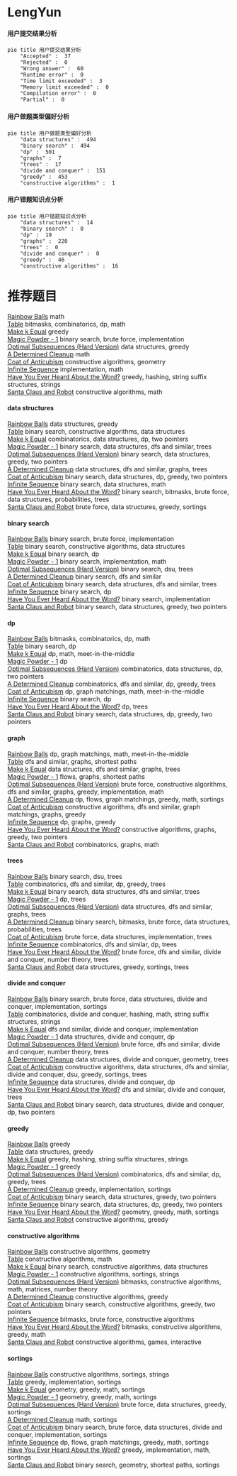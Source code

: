 # LengYun
<!-- tabs:start -->
#### **用户提交结果分析**

```mermaid
pie title 用户提交结果分析
    "Accepted" :  37
    "Rejected" :  0
    "Wrong answer" :  60
    "Runtime error" :  0
    "Time limit exceeded" :  3
    "Memory limit exceeded" :  0
    "Compilation error" :  0
    "Partial" :  0
```
#### **用户做题类型偏好分析**

```mermaid
pie title 用户做题类型偏好分析
    "data structures" :  494
    "binary search" :  494
    "dp" :  501
    "graphs" :  7
    "trees" :  17
    "divide and conquer" :  151
    "greedy" :  453
    "constructive algorithms" :  1
```
#### **用户错题知识点分析**

```mermaid
pie title 用户错题知识点分析
    "data structures" :  14
    "binary search" :  0
    "dp" :  19
    "graphs" :  220
    "trees" :  0
    "divide and conquer" :  0
    "greedy" :  46
    "constructive algorithms" :  16
```
<!-- tabs:end -->
# 推荐题目
[Rainbow Balls](http://codeforces.com/problemset/problem/850/F)		math		  
[Table](http://codeforces.com/problemset/problem/232/B)		bitmasks,
                        combinatorics,
                        dp,
                        math		  
[Make k Equal](http://codeforces.com/problemset/problem/1328/F)		greedy		  
[Magic Powder - 1](http://codeforces.com/problemset/problem/670/D1)		binary search,
                        brute force,
                        implementation		  
[Optimal Subsequences (Hard Version)](http://codeforces.com/problemset/problem/1227/D2)		data structures,
                        greedy		  
[A Determined Cleanup](http://codeforces.com/problemset/problem/933/B)		math		  
[Coat of Anticubism](http://codeforces.com/problemset/problem/667/B)		constructive algorithms,
                        geometry		  
[Infinite Sequence](http://codeforces.com/problemset/problem/622/A)		implementation,
                        math		  
[Have You Ever Heard About the Word?](http://codeforces.com/problemset/problem/319/D)		greedy,
                        hashing,
                        string suffix structures,
                        strings		  
[Santa Claus and Robot](http://codeforces.com/problemset/problem/748/C)		constructive algorithms,
                        math		  
<!-- tabs:start -->
#### **data structures**
[Rainbow Balls](http://codeforces.com/problemset/problem/1227/D2)		data structures,
                        greedy		  
[Table](http://codeforces.com/problemset/problem/484/E)		binary search,
                        constructive algorithms,
                        data structures		  
[Make k Equal](http://codeforces.com/problemset/problem/577/B)		combinatorics,
                        data structures,
                        dp,
                        two pointers		  
[Magic Powder - 1](http://codeforces.com/problemset/problem/208/E)		binary search,
                        data structures,
                        dfs and similar,
                        trees		  
[Optimal Subsequences (Hard Version)](http://codeforces.com/problemset/problem/954/G)		binary search,
                        data structures,
                        greedy,
                        two pointers		  
[A Determined Cleanup](http://codeforces.com/problemset/problem/487/E)		data structures,
                        dfs and similar,
                        graphs,
                        trees		  
[Coat of Anticubism](http://codeforces.com/problemset/problem/1492/C)		binary search,
                        data structures,
                        dp,
                        greedy,
                        two pointers		  
[Infinite Sequence](http://codeforces.com/problemset/problem/1490/G)		binary search,
                        data structures,
                        math		  
[Have You Ever Heard About the Word?](http://codeforces.com/problemset/problem/1479/D)		binary search,
                        bitmasks,
                        brute force,
                        data structures,
                        probabilities,
                        trees		  
[Santa Claus and Robot](http://codeforces.com/problemset/problem/1497/A)		brute force,
                        data structures,
                        greedy,
                        sortings		  
#### **binary search**
[Rainbow Balls](http://codeforces.com/problemset/problem/670/D1)		binary search,
                        brute force,
                        implementation		  
[Table](http://codeforces.com/problemset/problem/484/E)		binary search,
                        constructive algorithms,
                        data structures		  
[Make k Equal](http://codeforces.com/problemset/problem/883/I)		binary search,
                        dp		  
[Magic Powder - 1](http://codeforces.com/problemset/problem/555/D)		binary search,
                        implementation,
                        math		  
[Optimal Subsequences (Hard Version)](http://codeforces.com/problemset/problem/444/E)		binary search,
                        dsu,
                        trees		  
[A Determined Cleanup](http://codeforces.com/problemset/problem/730/C)		binary search,
                        dfs and similar		  
[Coat of Anticubism](http://codeforces.com/problemset/problem/208/E)		binary search,
                        data structures,
                        dfs and similar,
                        trees		  
[Infinite Sequence](https://codeforces.com/contest/1247/problem/E)		binary search,
                        dp		  
[Have You Ever Heard About the Word?](http://codeforces.com/problemset/problem/1066/D)		binary search,
                        implementation		  
[Santa Claus and Robot](http://codeforces.com/problemset/problem/954/G)		binary search,
                        data structures,
                        greedy,
                        two pointers		  
#### **dp**
[Rainbow Balls](http://codeforces.com/problemset/problem/232/B)		bitmasks,
                        combinatorics,
                        dp,
                        math		  
[Table](http://codeforces.com/problemset/problem/883/I)		binary search,
                        dp		  
[Make k Equal](http://codeforces.com/problemset/problem/643/F)		dp,
                        math,
                        meet-in-the-middle		  
[Magic Powder - 1](http://codeforces.com/problemset/problem/455/A)		dp		  
[Optimal Subsequences (Hard Version)](http://codeforces.com/problemset/problem/577/B)		combinatorics,
                        data structures,
                        dp,
                        two pointers		  
[A Determined Cleanup](https://codeforces.com/contest/1293/problem/E)		combinatorics,
                        dfs and similar,
                        dp,
                        greedy,
                        trees		  
[Coat of Anticubism](http://codeforces.com/problemset/problem/468/E)		dp,
                        graph matchings,
                        math,
                        meet-in-the-middle		  
[Infinite Sequence](https://codeforces.com/contest/1247/problem/E)		binary search,
                        dp		  
[Have You Ever Heard About the Word?](http://codeforces.com/problemset/problem/1276/D)		dp,
                        trees		  
[Santa Claus and Robot](http://codeforces.com/problemset/problem/1492/C)		binary search,
                        data structures,
                        dp,
                        greedy,
                        two pointers		  
#### **graph**
[Rainbow Balls](http://codeforces.com/problemset/problem/468/E)		dp,
                        graph matchings,
                        math,
                        meet-in-the-middle		  
[Table](http://codeforces.com/problemset/problem/954/D)		dfs and similar,
                        graphs,
                        shortest paths		  
[Make k Equal](http://codeforces.com/problemset/problem/487/E)		data structures,
                        dfs and similar,
                        graphs,
                        trees		  
[Magic Powder - 1](http://codeforces.com/problemset/problem/1307/G)		flows,
                        graphs,
                        shortest paths		  
[Optimal Subsequences (Hard Version)](http://codeforces.com/problemset/problem/1487/C)		brute force,
                        constructive algorithms,
                        dfs and similar,
                        graphs,
                        greedy,
                        implementation,
                        math		  
[A Determined Cleanup](http://codeforces.com/problemset/problem/1437/C)		dp,
                        flows,
                        graph matchings,
                        greedy,
                        math,
                        sortings		  
[Coat of Anticubism](http://codeforces.com/problemset/problem/1470/D)		constructive algorithms,
                        dfs and similar,
                        graph matchings,
                        graphs,
                        greedy		  
[Infinite Sequence](http://codeforces.com/problemset/problem/1476/C)		dp,
                        graphs,
                        greedy		  
[Have You Ever Heard About the Word?](http://codeforces.com/problemset/problem/1304/D)		constructive algorithms,
                        graphs,
                        greedy,
                        two pointers		  
[Santa Claus and Robot](http://codeforces.com/problemset/problem/1475/C)		combinatorics,
                        graphs,
                        math		  
#### **trees**
[Rainbow Balls](http://codeforces.com/problemset/problem/444/E)		binary search,
                        dsu,
                        trees		  
[Table](https://codeforces.com/contest/1293/problem/E)		combinatorics,
                        dfs and similar,
                        dp,
                        greedy,
                        trees		  
[Make k Equal](http://codeforces.com/problemset/problem/208/E)		binary search,
                        data structures,
                        dfs and similar,
                        trees		  
[Magic Powder - 1](http://codeforces.com/problemset/problem/1276/D)		dp,
                        trees		  
[Optimal Subsequences (Hard Version)](http://codeforces.com/problemset/problem/487/E)		data structures,
                        dfs and similar,
                        graphs,
                        trees		  
[A Determined Cleanup](http://codeforces.com/problemset/problem/1479/D)		binary search,
                        bitmasks,
                        brute force,
                        data structures,
                        probabilities,
                        trees		  
[Coat of Anticubism](http://codeforces.com/problemset/problem/1511/C)		brute force,
                        data structures,
                        implementation,
                        trees		  
[Infinite Sequence](http://codeforces.com/problemset/problem/1499/F)		combinatorics,
                        dfs and similar,
                        dp,
                        trees		  
[Have You Ever Heard About the Word?](http://codeforces.com/problemset/problem/1491/E)		brute force,
                        dfs and similar,
                        divide and conquer,
                        number theory,
                        trees		  
[Santa Claus and Robot](http://codeforces.com/problemset/problem/1466/D)		data structures,
                        greedy,
                        sortings,
                        trees		  
#### **divide and conquer**
[Rainbow Balls](http://codeforces.com/problemset/problem/1461/D)		binary search,
                        brute force,
                        data structures,
                        divide and conquer,
                        implementation,
                        sortings		  
[Table](http://codeforces.com/problemset/problem/1466/G)		combinatorics,
                        divide and conquer,
                        hashing,
                        math,
                        string suffix structures,
                        strings		  
[Make k Equal](http://codeforces.com/problemset/problem/1490/D)		dfs and similar,
                        divide and conquer,
                        implementation		  
[Magic Powder - 1](https://codeforces.com/contest/1483/problem/C)		data structures,
                        divide and conquer,
                        dp		  
[Optimal Subsequences (Hard Version)](http://codeforces.com/problemset/problem/1491/E)		brute force,
                        dfs and similar,
                        divide and conquer,
                        number theory,
                        trees		  
[A Determined Cleanup](http://codeforces.com/problemset/problem/1303/G)		data structures,
                        divide and conquer,
                        geometry,
                        trees		  
[Coat of Anticubism](http://codeforces.com/problemset/problem/1494/D)		constructive algorithms,
                        data structures,
                        dfs and similar,
                        divide and conquer,
                        dsu,
                        greedy,
                        sortings,
                        trees		  
[Infinite Sequence](http://codeforces.com/problemset/problem/1482/E)		data structures,
                        divide and conquer,
                        dp		  
[Have You Ever Heard About the Word?](http://codeforces.com/problemset/problem/566/C)		dfs and similar,
                        divide and conquer,
                        trees		  
[Santa Claus and Robot](http://codeforces.com/problemset/problem/1428/F)		binary search,
                        data structures,
                        divide and conquer,
                        dp,
                        two pointers		  
#### **greedy**
[Rainbow Balls](http://codeforces.com/problemset/problem/1328/F)		greedy		  
[Table](http://codeforces.com/problemset/problem/1227/D2)		data structures,
                        greedy		  
[Make k Equal](http://codeforces.com/problemset/problem/319/D)		greedy,
                        hashing,
                        string suffix structures,
                        strings		  
[Magic Powder - 1](http://codeforces.com/problemset/problem/588/A)		greedy		  
[Optimal Subsequences (Hard Version)](https://codeforces.com/contest/1293/problem/E)		combinatorics,
                        dfs and similar,
                        dp,
                        greedy,
                        trees		  
[A Determined Cleanup](http://codeforces.com/problemset/problem/16/B)		greedy,
                        implementation,
                        sortings		  
[Coat of Anticubism](http://codeforces.com/problemset/problem/954/G)		binary search,
                        data structures,
                        greedy,
                        two pointers		  
[Infinite Sequence](http://codeforces.com/problemset/problem/1492/C)		binary search,
                        data structures,
                        dp,
                        greedy,
                        two pointers		  
[Have You Ever Heard About the Word?](https://codeforces.com/contest/1496/problem/C)		geometry,
                        greedy,
                        math,
                        sortings		  
[Santa Claus and Robot](http://codeforces.com/problemset/problem/1493/A)		constructive algorithms,
                        greedy		  
#### **constructive algorithms**
[Rainbow Balls](http://codeforces.com/problemset/problem/667/B)		constructive algorithms,
                        geometry		  
[Table](http://codeforces.com/problemset/problem/748/C)		constructive algorithms,
                        math		  
[Make k Equal](http://codeforces.com/problemset/problem/484/E)		binary search,
                        constructive algorithms,
                        data structures		  
[Magic Powder - 1](http://codeforces.com/problemset/problem/1256/F)		constructive algorithms,
                        sortings,
                        strings		  
[Optimal Subsequences (Hard Version)](http://codeforces.com/problemset/problem/1427/E)		bitmasks,
                        constructive algorithms,
                        math,
                        matrices,
                        number theory		  
[A Determined Cleanup](http://codeforces.com/problemset/problem/1493/A)		constructive algorithms,
                        greedy		  
[Coat of Anticubism](http://codeforces.com/problemset/problem/1463/D)		binary search,
                        constructive algorithms,
                        greedy,
                        two pointers		  
[Infinite Sequence](https://codeforces.com/contest/1456/problem/B)		bitmasks,
                        brute force,
                        constructive algorithms		  
[Have You Ever Heard About the Word?](http://codeforces.com/problemset/problem/1492/D)		bitmasks,
                        constructive algorithms,
                        greedy,
                        math		  
[Santa Claus and Robot](https://codeforces.com/contest/1504/problem/D)		constructive algorithms,
                        games,
                        interactive		  
#### **sortings**
[Rainbow Balls](http://codeforces.com/problemset/problem/1256/F)		constructive algorithms,
                        sortings,
                        strings		  
[Table](http://codeforces.com/problemset/problem/16/B)		greedy,
                        implementation,
                        sortings		  
[Make k Equal](https://codeforces.com/contest/1496/problem/C)		geometry,
                        greedy,
                        math,
                        sortings		  
[Magic Powder - 1](http://codeforces.com/problemset/problem/1495/A)		geometry,
                        greedy,
                        math,
                        sortings		  
[Optimal Subsequences (Hard Version)](http://codeforces.com/problemset/problem/1497/A)		brute force,
                        data structures,
                        greedy,
                        sortings		  
[A Determined Cleanup](http://codeforces.com/problemset/problem/1427/A)		math,
                        sortings		  
[Coat of Anticubism](http://codeforces.com/problemset/problem/1461/D)		binary search,
                        brute force,
                        data structures,
                        divide and conquer,
                        implementation,
                        sortings		  
[Infinite Sequence](http://codeforces.com/problemset/problem/1437/C)		dp,
                        flows,
                        graph matchings,
                        greedy,
                        math,
                        sortings		  
[Have You Ever Heard About the Word?](http://codeforces.com/problemset/problem/1473/A)		greedy,
                        implementation,
                        math,
                        sortings		  
[Santa Claus and Robot](http://codeforces.com/problemset/problem/1486/B)		binary search,
                        geometry,
                        shortest paths,
                        sortings		  
<!-- tabs:end -->
